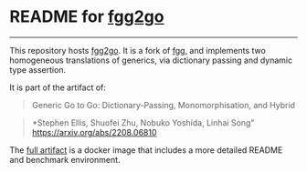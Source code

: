 # README for [fgg2go](https://github.com/sfzhu93/fgg2go)

---

This repository hosts [fgg2go](https://github.com/sfzhu93/fgg2go). 
It is a fork of [fgg](https://github.com/rhu1/fgg), and implements two homogeneous translations
of generics, via dictionary passing and dynamic type assertion.

It is part of the artifact of:

> Generic Go to Go: Dictionary-Passing, Monomorphisation, and Hybrid
  
> *Stephen Ellis, Shuofei Zhu, Nobuko Yoshida, Linhai Song"  
> https://arxiv.org/abs/2208.06810

The [full artifact](https://zenodo.org/record/7067362#.YzJ-SXbMKUk) is a docker image
that includes a more detailed README and benchmark environment. 
